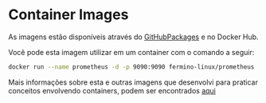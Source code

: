 # Container Images

As imagens estão disponíveis através do [GitHubPackages](https://github.com/fermino-linux/container-images-prometheus/pkgs/container/prometheus) e no Docker Hub.

Você pode esta imagem utilizar em um container com o comando a seguir:

```bash
docker run --name prometheus -d -p 9090:9090 fermino-linux/prometheus
```

Mais informações sobre esta e outras imagens que desenvolvi para praticar conceitos envolvendo containers, podem ser encontrados [aqui](https://github.com/container-images)

